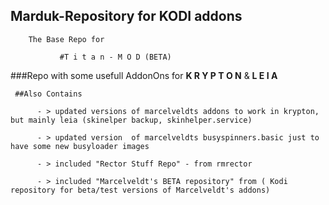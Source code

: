 ## **Marduk-Repository for KODI addons** 

        The Base Repo for 

               #T i t a n - M O D (BETA)


###Repo with some usefull AddonOns for  **K R Y P T O N**   &  **L E I A**


     ##Also Contains

          - > updated versions of marcelveldts addons to work in krypton, but mainly leia (skinelper backup, skinhelper.service)

          - > updated version  of marcelveldts busyspinners.basic just to have some new busyloader images

          - > included "Rector Stuff Repo" - from rmrector

          - > included "Marcelveldt's BETA repository" from ( Kodi repository for beta/test versions of Marcelveldt's addons)

